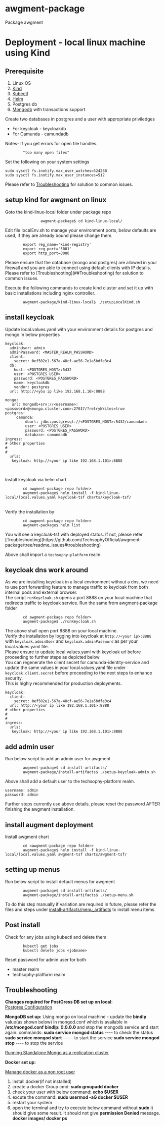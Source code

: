 # awgment-package
Package awgment




# Deployment - local linux machine using Kind
## Prerequisite

1. Linux OS
2. [Kind](https://kind.sigs.k8s.io/docs/user/quick-start/)
3. [Kubectl](https://kubernetes.io/docs/tasks/tools/)
4. [Helm](https://helm.sh/docs/intro/install/)
5. Postgres db
6. [Mongodb](https://www.mongodb.com/atlas/database) with transactions support 


Create two databases in postgres and a user with appropriate priviledges
- For keycloak - keycloakdb
- For Camunda - camundadb

Notes-
If you get errors for open file handles
```
        "too many open files"
```
Set the following on your system settings
```
sudo sysctl fs.inotify.max_user_watches=524288
sudo sysctl fs.inotify.max_user_instances=512
```
Please refer to [Troubleshooting](##troubleshooting) for solution to common issues.


## setup kind for awgment on linux

Goto the kind-linux-local folder under package repo
<p/>

```
                awgment-package$ cd kind-linux-local/
```

Edit file localEnv.sh to manage your environment ports, below defaults are used, if they are already bound please change them.

```
        export reg_name='kind-registry'
        export reg_port='5001'
        export http_port=8080

```
<p>
Please ensure that the database (mongo and postgres) are allowed in your firewall and you are able to connect using default clients with IP details.<br/>
Please refer to [Troubleshooting](##Troubleshooting) for solution to common issues.
</p>
Execute the following commands to create kind cluster and set it up with basic installations including nginx controller.
<p>

```        
        awgment-package/kind-linux-local$ ./setupLocalKind.sh
```
</p>

## install keycloak
Update local.values.yaml with your environment details for postgres and mongo in below properties
```
keycloak:
  adminUser: admin
  adminPassword: <MASTER_REALM_PASSWORD>
  client:
    secret: 0ef502e1-567a-48cf-ae56-7e1a5bdfe3c4  
  db:   
    host: <POSTGRES_HOST>:5432 
    user: <POSTGRES_USER>
    password: <POSTGRES_PASSWORD>
    name: keycloakdb
    vendor: postgres
  url: http://<you ip like 192.168.1.16>:8888
  
mongo:
   url: mongodb+srv://<username>:<password>@<mongo.cluster.com>:27017/?retryWrites=true
postgres:
     camunda:
         dburl: jdbc:postgresql://<POSTGRES_HOST>:5432/camundadb
         user: <POSTGRES_USER>
         password: <POSTGRES_PASSWORD>
         database: camundadb
ingress:
# other properties
#
#
  urls:
   keycloak: http://<your ip like 192.168.1.101>:8888


```
<br/>
Install keycloak via helm chart
<br/>

```
        cd awgment-package repo folder>
        awgment-package$ helm install -f kind-linux-local/local.values.yaml keycloak-tsf charts/keycloak-tsf/
```


<br/>
Verify the  installation by
<br/>

```
        cd awgment-package repo folder>
        awgment-package$ helm list
```

<p>
You will see a keycloak-tsf with deployed status. If not, please refer [Troubleshooting](https://github.com/TechsophyOfficial/awgment-package/tree/readme_issues#troubleshooting)
</p>

Above shall import a `techsophy-platform` realm.

## keycloak dns work around
As we are installing keycloak in a local environment without a dns, we need to use port forwarding feature to manage traffic to keycloak from both internal pods and external browser.
<br/>
The script `runKeycloak.sh` opens a port 8888 on your local machine that redirects traffic to keycloak service. Run the same from awgment-package folder
<br/>

```
        cd awgment-package repo folder>
        awgment-package$ ./runKeycloak.sh
```

The above shall open port 8888 on your local machine.<br/>
Verify the installation by logging into keycloak at `http://<your ip>:8888` with `keycloak.adminUser` and `keycloak.adminPassword` as per your local.values.yaml file.<br/>
Please ensure to update local.values.yaml with keycloak url before proceeding to further steps as depicted below
<br/>
You can regenerate the  client secret for camunda-identity-service and update the same values in your local.values.yaml file under `keycloak.client.secret` before proceeding to the next steps to enhance security. 
<br/>
This is highly recommended for production deployments.
```
keycloak:
  client:
    secret: 0ef502e1-567a-48cf-ae56-7e1a5bdfe3c4  
  url: http://<your ip like 192.168.1.101>:8888
# other properties
#
#
ingress:
  urls:
   keycloak: http://<your ip like 192.168.1.101>:8888
```

## add admin user

Run below script to add an admin user for awgment
<br/>

```
        awgment-package$ cd install-artifacts/
        awgment-package/install-artifacts$ ./setup-keycloak-admin.sh
```
Above shall add a default user to the techsophy-platform realm.<br/>
```
username: admin
password: admin
```
Further steps currently use above details, please reset the password AFTER  finishing the awgment installation.

## install augment deployment
Install awgment chart 
```
        cd <awgment-package repo folder>
        awgment-package$ helm install -f kind-linux-local/local.values.yaml awgment-tsf charts/awgment-tsf/
```

## setting up menus
Run below script to install default menus for awgment
<br/>

```
        awgment-package$ cd install-artifacts/
        awgment-package/install-artifacts$ ./setup-menu.sh
```

To do this step manually if variation are required in future, please refer the files and steps under [install-artifacts/menu_artifacts](install-artifacts/menu_artifacts) to install menu items.


## Post install
Check for any jobs using kubectl and delete them
```
        kubectl get jobs
        kubectl delete jobs <jobname>
```
Reset password for admin user for both 
- master realm
- techsophy-platform realm



## Troubleshooting


**Changes required for PostGress DB set up on local:**
<br/>
[Postgres Configuration](https://www.vultr.com/docs/install-pgadmin-4-for-postgresql-database-server-on-ubuntu-linux/#2__Change_PostgreSQL_Configurations)
 

**MongoDB set up:**
Using mongo on local machine -
update the **bindIp** value(as shown below) in mongod.conf which is available in **/etc/mongod.conf**
**bindIp: 0.0.0.0**
and stop the mongodb service and start again.
commands:
**sudo service mongod status** ---- to check the status
**sudo service mongod start** ----- to start the service
**sudo service mongod stop** ---- to stop the service

[Running Standalone Mongo as a replication cluster](https://hevodata.com/learn/mongodb-transactions-on-single-node/#41)

**Docker set up:**

[Manage docker as a non root user](https://docs.docker.com/engine/install/linux-postinstall/#manage-docker-as-a-non-root-user)

1. install docker(if not installed)
2. create a docker Group
        cmd: **sudo groupadd docker**
3. check your user with below command: **echo $USER** 
4. excute the command: **sudo usermod -aG docker $USER**
5. restart your system
6. open the terminal and try to execute below command without **sudo** it should give some result. it should not give **permission Denied** message.
        **docker images/ docker ps**

